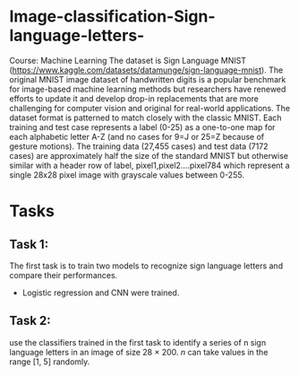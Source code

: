 # Image-classification-Sign-language-letters-
Course: Machine Learning
The dataset is Sign Language MNIST (https://www.kaggle.com/datasets/datamunge/sign-language-mnist).
The original MNIST image dataset of handwritten digits is a popular benchmark for image-based machine learning methods but researchers have renewed efforts to update it and develop drop-in replacements that are more challenging for computer vision and original for real-world applications.
The dataset format is patterned to match closely with the classic MNIST. Each training and test case represents a label (0-25) as a one-to-one map for each alphabetic letter A-Z (and no cases for 9=J or 25=Z because of gesture motions). The training data (27,455 cases) and test data (7172 cases) are approximately half the size of the standard MNIST but otherwise similar with a header row of label, pixel1,pixel2….pixel784 which represent a single 28x28 pixel image with grayscale values between 0-255. 
# Tasks
## Task 1:
The first task is to train two models to recognize sign language letters and compare their performances.
- Logistic regression and CNN were trained.

## Task 2:
use the classifiers trained in the first task to identify a series of n sign language letters in an image of size 28 × 200. $n$ can take values in the range [1, 5] randomly.
